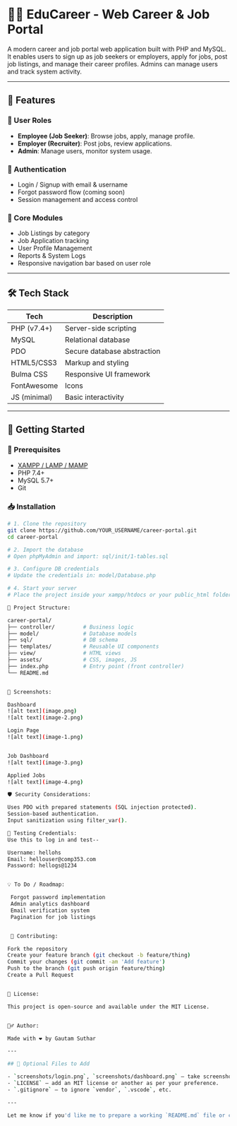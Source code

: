 # 🧑‍💼 EduCareer - Web Career & Job Portal

A modern career and job portal web application built with PHP and MySQL. It enables users to sign up as job seekers or employers, apply for jobs, post job listings, and manage their career profiles. Admins can manage users and track system activity.

---

## 📌 Features

### 👤 User Roles
- **Employee (Job Seeker)**: Browse jobs, apply, manage profile.
- **Employer (Recruiter)**: Post jobs, review applications.
- **Admin**: Manage users, monitor system usage.

### 🔑 Authentication
- Login / Signup with email & username
- Forgot password flow (coming soon)
- Session management and access control

### 🧰 Core Modules
- Job Listings by category
- Job Application tracking
- User Profile Management
- Reports & System Logs
- Responsive navigation bar based on user role

---

## 🛠️ Tech Stack

| Tech          | Description                         |
|---------------|-------------------------------------|
| PHP (v7.4+)    | Server-side scripting              |
| MySQL         | Relational database                |
| PDO           | Secure database abstraction        |
| HTML5/CSS3    | Markup and styling                 |
| Bulma CSS     | Responsive UI framework            |
| FontAwesome   | Icons                              |
| JS (minimal)  | Basic interactivity                |

---

## 🚀 Getting Started

### 🔧 Prerequisites
- [XAMPP / LAMP / MAMP](https://www.apachefriends.org/index.html)
- PHP 7.4+
- MySQL 5.7+
- Git

### 📥 Installation

```bash
# 1. Clone the repository
git clone https://github.com/YOUR_USERNAME/career-portal.git
cd career-portal

# 2. Import the database
# Open phpMyAdmin and import: sql/init/1-tables.sql

# 3. Configure DB credentials
# Update the credentials in: model/Database.php

# 4. Start your server
# Place the project inside your xampp/htdocs or your public_html folder

📁 Project Structure:

career-portal/
├── controller/         # Business logic
├── model/              # Database models
├── sql/                # DB schema
├── templates/          # Reusable UI components
├── view/               # HTML views
├── assets/             # CSS, images, JS
├── index.php           # Entry point (front controller)
└── README.md


👀 Screenshots:

Dashboard
![alt text](image.png)
![alt text](image-2.png)

Login Page
![alt text](image-1.png)


Job Dashboard
![alt text](image-3.png)

Applied Jobs
![alt text](image-4.png)

🛡️ Security Considerations:

Uses PDO with prepared statements (SQL injection protected).
Session-based authentication.
Input sanitization using filter_var().

🧪 Testing Credentials:
Use this to log in and test--

Username: hellohs
Email: hellouser@comp353.com
Password: hellogs@1234


💡 To Do / Roadmap:

 Forgot password implementation
 Admin analytics dashboard
 Email verification system
 Pagination for job listings


 🤝 Contributing:

Fork the repository
Create your feature branch (git checkout -b feature/thing)
Commit your changes (git commit -am 'Add feature')
Push to the branch (git push origin feature/thing)
Create a Pull Request


📜 License:

This project is open-source and available under the MIT License.


🙋‍♂️ Author:

Made with ❤️ by Gautam Suthar

---

## 🧷 Optional Files to Add

- `screenshots/login.png`, `screenshots/dashboard.png` – take screenshots from your browser and save them inside a `screenshots` folder.
- `LICENSE` – add an MIT license or another as per your preference.
- `.gitignore` – to ignore `vendor`, `.vscode`, etc.

---

Let me know if you'd like me to prepare a working `README.md` file or commit it to your project!
